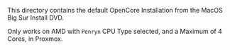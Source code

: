 This directory contains the default OpenCore Installation from the MacOS Big Sur Install DVD.

Only works on AMD with `Penryn` CPU Type selected, and a Maximum of 4 Cores, in Proxmox.
